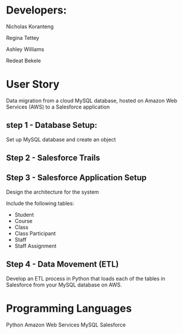 # Developers:
Nicholas Koranteng

Regina Tettey

Ashley Williams

Redeat Bekele

# User Story
Data migration from a cloud MySQL database, hosted on Amazon Web Services (AWS) to a Salesforce application

## step 1 - Database Setup:
  Set up MySQL database and create an object

## Step 2 - Salesforce Trails

## Step 3 - Salesforce Application Setup
 Design the architecture for the system
 
 Include the following tables:
* Student
* Course
* Class
* Class Participant
* Staff
* Staff Assignment

## Step 4 - Data Movement (ETL)
Develop an ETL process in Python that loads each of the tables in Salesforce from your MySQL database on AWS.

# Programming Languages
Python
Amazon Web Services
MySQL 
Salesforce













